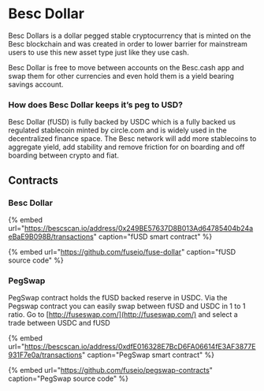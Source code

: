 # Besc Dollar

Besc Dollars is a dollar pegged stable cryptocurrency that is minted on the Besc blockchain and was created in order to lower barrier for mainstream users to use this new asset type just like they use cash.

Besc Dollar is free to move between accounts on the Besc.cash app and swap them for other currencies and even hold them is a yield bearing savings account.

### How does Besc Dollar keeps it’s peg to USD?

Besc Dollar \(fUSD\) is fully backed by USDC which is a fully backed us regulated stablecoin minted by circle.com and is widely used in the decentralized finance space. The Besc network will add more stablecoins to aggregate yield, add stability and remove friction for on boarding and off boarding between crypto and fiat. 

## Contracts

### Besc Dollar

{% embed url="https://bescscan.io/address/0x249BE57637D8B013Ad64785404b24aeBaE9B098B/transactions" caption="fUSD smart contract" %}

{% embed url="https://github.com/fuseio/fuse-dollar" caption="fUSD source code" %}

### PegSwap

PegSwap contract holds the fUSD backed reserve in USDC. Via the Pegswap contract you can easily swap between fUSD and USDC in 1 to 1 ratio. Go to [http://fuseswap.com/](http://fuseswap.com/) and select a trade between USDC and fUSD

{% embed url="https://bescscan.io/address/0xdfE016328E7BcD6FA06614fE3AF3877E931F7e0a/transactions" caption="PegSwap smart contract" %}

{% embed url="https://github.com/fuseio/pegswap-contracts" caption="PegSwap source code" %}







